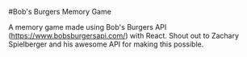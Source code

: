 #Bob's Burgers Memory Game

A memory game made using Bob's Burgers API (https://www.bobsburgersapi.com/) with React.
Shout out to Zachary Spielberger and his awesome API for making this possible.
